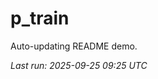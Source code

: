 # p_train

Auto-updating README demo.

<!--START_SECTION:status-->
_Last run: 2025-09-25 09:25 UTC_
<!--END_SECTION:status-->








































































































































































































































































































































































































































































































































































































































































































































































